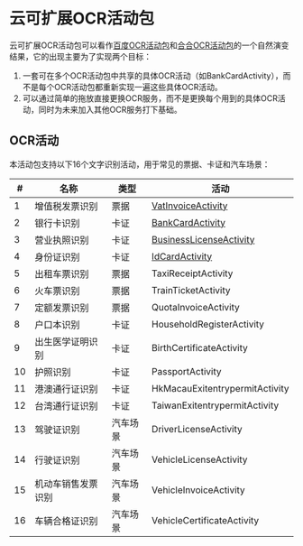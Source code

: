 # 云可扩展OCR活动包

云可扩展OCR活动包可以看作[百度OCR活动包](https://github.com/allenlooplee/BaiduOcrActivitiesPack)和[合合OCR活动包](https://github.com/allenlooplee/CcintOcrActivitiesPack)的一个自然演变结果，它的出现主要为了实现两个目标：
1. 一套可在多个OCR活动包中共享的具体OCR活动（如BankCardActivity），而不是每个OCR活动包都重新实现一遍这些具体OCR活动。
2. 可以通过简单的拖放直接更换OCR服务，而不是更换每个用到的具体OCR活动，同时为未来加入其他OCR服务打下基础。

## OCR活动

本活动包支持以下16个文字识别活动，用于常见的票据、卡证和汽车场景：

#|名称|类型|活动
---|---|---|---
1|增值税发票识别|票据|[VatInvoiceActivity](https://github.com/allenlooplee/CloudOcrActivitiesPack/blob/master/Cloud.Ocr/Cloud.Ocr.Activities/Activities/VatInvoiceActivity.cs)
2|银行卡识别|卡证|[BankCardActivity](https://github.com/allenlooplee/CloudOcrActivitiesPack/blob/master/Cloud.Ocr/Cloud.Ocr.Activities/Activities/BankCardActivity.cs)
3|营业执照识别|卡证|[BusinessLicenseActivity](https://github.com/allenlooplee/CloudOcrActivitiesPack/blob/master/Cloud.Ocr/Cloud.Ocr.Activities/Activities/BusinessLicenseActivity.cs)
4|身份证识别|卡证|[IdCardActivity](https://github.com/allenlooplee/CloudOcrActivitiesPack/blob/master/Cloud.Ocr/Cloud.Ocr.Activities/Activities/IdCardActivity.cs)
5|出租车票识别|票据|TaxiReceiptActivity
6|火车票识别|票据|TrainTicketActivity
7|定额发票识别|票据|QuotaInvoiceActivity
8|户口本识别|卡证|HouseholdRegisterActivity
9|出生医学证明识别|卡证|BirthCertificateActivity
10|护照识别|卡证|PassportActivity
11|港澳通行证识别|卡证|HkMacauExitentrypermitActivity
12|台湾通行证识别|卡证|TaiwanExitentrypermitActivity
13|驾驶证识别|汽车场景|DriverLicenseActivity
14|行驶证识别|汽车场景|VehicleLicenseActivity
15|机动车销售发票识别|汽车场景|VehicleInvoiceActivity
16|车辆合格证识别|汽车场景|VehicleCertificateActivity|
